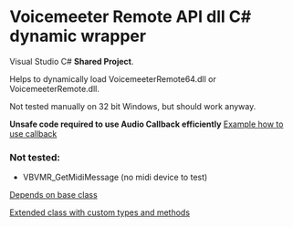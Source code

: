 # Voicemeeter Remote API dll C# dynamic wrapper
 Visual Studio C# **Shared Project**. 
 
 Helps to dynamically load VoicemeeterRemote64.dll or VoicemeeterRemote.dll.
 
 Not tested manually on 32 bit Windows, but should work anyway.
 
 **Unsafe code required to use Audio Callback efficiently**
 [Example how to use callback](https://github.com/A-tG/Voicemeeter-AudioCallback-Simple-Example/blob/main/Voicemeeter%20Audio%20Callback%20Simple%20Example/Program.cs)

 ### Not tested:
 * VBVMR_GetMidiMessage (no midi device to test)
 
 [Depends on base class](https://github.com/A-tG/Dynamic-wrapper-for-umanaged-dll)
 
 [Extended class with custom types and methods](https://github.com/A-tG/voicemeeter-remote-api-extended)
